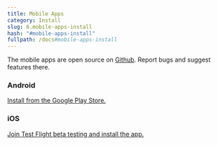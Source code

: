 ```yaml
---
title: Mobile Apps
category: Install
slug: 6.mobile-apps-install
hash: "#mobile-apps-install"
fullpath: /docs#mobile-apps-install
---
```


The mobile apps are open source on [Github](https://github.com/advplyr/audiobookshelf-app). Report bugs and suggest features there.

### Android
<a href="https://play.google.com/store/apps/details?id=com.audiobookshelf.app" class="text-blue-500 hover:text-blue-300 underline" target="_blank">Install from the Google Play Store.</a>

### iOS
<a href="https://testflight.apple.com/join/wiic7QIW" class="text-blue-500 hover:text-blue-300 underline" target="_blank">Join Test Flight beta testing and install the app.</a>

